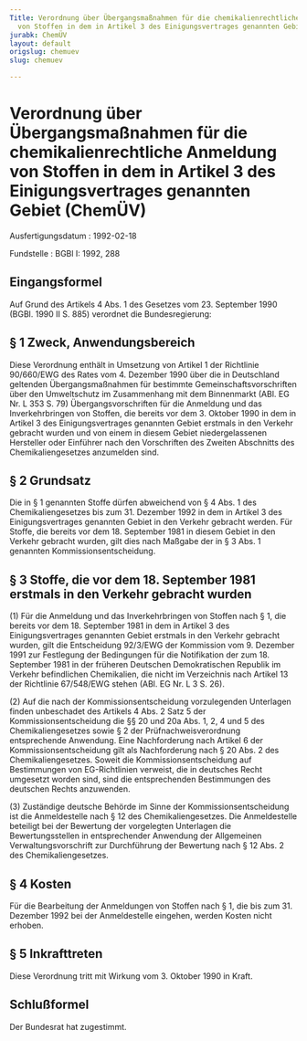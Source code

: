 ```yaml
---
Title: Verordnung über Übergangsmaßnahmen für die chemikalienrechtliche Anmeldung
  von Stoffen in dem in Artikel 3 des Einigungsvertrages genannten Gebiet
jurabk: ChemÜV
layout: default
origslug: chemuev
slug: chemuev

---
```


# Verordnung über Übergangsmaßnahmen für die chemikalienrechtliche Anmeldung von Stoffen in dem in Artikel 3 des Einigungsvertrages genannten Gebiet (ChemÜV)

Ausfertigungsdatum
:   1992-02-18

Fundstelle
:   BGBl I: 1992, 288



## Eingangsformel

Auf Grund des Artikels 4 Abs. 1 des Gesetzes vom 23. September 1990
(BGBl. 1990 II S. 885) verordnet die Bundesregierung:


## § 1 Zweck, Anwendungsbereich

Diese Verordnung enthält in Umsetzung von Artikel 1 der Richtlinie
90/660/EWG des Rates vom 4. Dezember 1990 über die in Deutschland
geltenden Übergangsmaßnahmen für bestimmte Gemeinschaftsvorschriften
über den Umweltschutz im Zusammenhang mit dem Binnenmarkt (ABl. EG Nr.
L 353 S. 79) Übergangsvorschriften für die Anmeldung und das
Inverkehrbringen von Stoffen, die bereits vor dem 3. Oktober 1990 in
dem in Artikel 3 des Einigungsvertrages genannten Gebiet erstmals in
den Verkehr gebracht wurden und von einem in diesem Gebiet
niedergelassenen Hersteller oder Einführer nach den Vorschriften des
Zweiten Abschnitts des Chemikaliengesetzes anzumelden sind.


## § 2 Grundsatz

Die in § 1 genannten Stoffe dürfen abweichend von § 4 Abs. 1 des
Chemikaliengesetzes bis zum 31. Dezember 1992 in dem in Artikel 3 des
Einigungsvertrages genannten Gebiet in den Verkehr gebracht werden.
Für Stoffe, die bereits vor dem 18. September 1981 in diesem Gebiet in
den Verkehr gebracht wurden, gilt dies nach Maßgabe der in § 3 Abs. 1
genannten Kommissionsentscheidung.


## § 3 Stoffe, die vor dem 18. September 1981 erstmals in den Verkehr gebracht wurden

(1) Für die Anmeldung und das Inverkehrbringen von Stoffen nach § 1,
die bereits vor dem 18. September 1981 in dem in Artikel 3 des
Einigungsvertrages genannten Gebiet erstmals in den Verkehr gebracht
wurden, gilt die Entscheidung 92/3/EWG der Kommission vom 9. Dezember
1991 zur Festlegung der Bedingungen für die Notifikation der zum 18.
September 1981 in der früheren Deutschen Demokratischen Republik im
Verkehr befindlichen Chemikalien, die nicht im Verzeichnis nach
Artikel 13 der Richtlinie 67/548/EWG stehen (ABl. EG Nr. L 3 S. 26).

(2) Auf die nach der Kommissionsentscheidung vorzulegenden Unterlagen
finden unbeschadet des Artikels 4 Abs. 2 Satz 5 der
Kommissionsentscheidung die §§ 20 und 20a Abs. 1, 2, 4 und 5 des
Chemikaliengesetzes sowie § 2 der Prüfnachweisverordnung entsprechende
Anwendung. Eine Nachforderung nach Artikel 6 der
Kommissionsentscheidung gilt als Nachforderung nach § 20 Abs. 2 des
Chemikaliengesetzes. Soweit die Kommissionsentscheidung auf
Bestimmungen von EG-Richtlinien verweist, die in deutsches Recht
umgesetzt worden sind, sind die entsprechenden Bestimmungen des
deutschen Rechts anzuwenden.

(3) Zuständige deutsche Behörde im Sinne der Kommissionsentscheidung
ist die Anmeldestelle nach § 12 des Chemikaliengesetzes. Die
Anmeldestelle beteiligt bei der Bewertung der vorgelegten Unterlagen
die Bewertungsstellen in entsprechender Anwendung der Allgemeinen
Verwaltungsvorschrift zur Durchführung der Bewertung nach § 12 Abs. 2
des Chemikaliengesetzes.


## § 4 Kosten

Für die Bearbeitung der Anmeldungen von Stoffen nach § 1, die bis zum
31\. Dezember 1992 bei der Anmeldestelle eingehen, werden Kosten nicht
erhoben.


## § 5 Inkrafttreten

Diese Verordnung tritt mit Wirkung vom 3. Oktober 1990 in Kraft.


## Schlußformel

Der Bundesrat hat zugestimmt.

